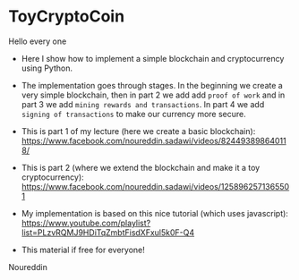 # ToyCryptoCoin

Hello every one
- Here I show how to implement a simple blockchain and cryptocurrency using Python.
- The implementation goes through stages. In the beginning we create a very simple blockchain, then in part 2 we add add `proof of work` and in part 3 we add `mining rewards and transactions`. In part 4 we add `signing of transactions` to make our currency more secure.
- This is part 1 of my lecture (here we create a basic blockchain): https://www.facebook.com/noureddin.sadawi/videos/824493898640118/
- This is part 2 (where we extend the blockchain and make it a toy cryptocurrency): https://www.facebook.com/noureddin.sadawi/videos/1258962571365501 
- My implementation is based on this nice tutorial (which uses javascript):
https://www.youtube.com/playlist?list=PLzvRQMJ9HDiTqZmbtFisdXFxul5k0F-Q4

- This material if free for everyone!

Noureddin

